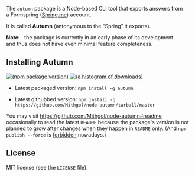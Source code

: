 The `autumn` package is a Node-based CLI tool that exports answers from a Formspring ([Spring.me](http://spring.me)) account.

It is called **Autumn** (antonymous to the “Spring” it exports).

**Note:**   the package is currently in an early phase of its development and thus does not have even minimal feature completeness.

## Installing Autumn

[![(npm package version)](https://nodei.co/npm/autumn.png?downloads=true)](https://npmjs.org/package/autumn) [![(a histogram of downloads)](https://nodei.co/npm-dl/autumn.png?months=3&height=2)](https://npmjs.org/package/autumn)

* Latest packaged version: `npm install -g autumn`

* Latest githubbed version: `npm install -g https://github.com/Mithgol/node-autumn/tarball/master`

You may visit https://github.com/Mithgol/node-autumn#readme occasionally to read the latest `README` because the package's version is not planned to grow after changes when they happen in `README` only. (And `npm publish --force` is [forbidden](http://blog.npmjs.org/post/77758351673/no-more-npm-publish-f) nowadays.)

## License

MIT license (see the `LICENSE` file).